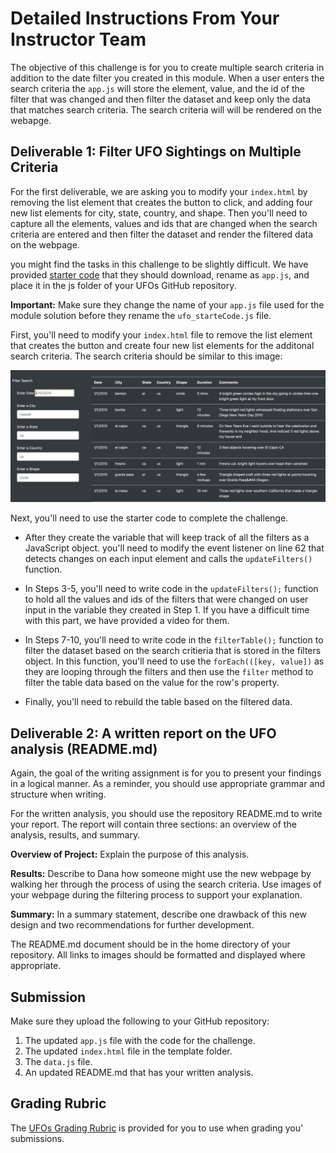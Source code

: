# Detailed Instructions From Your Instructor Team

The objective of this challenge is for you to create multiple search criteria in addition to the date filter you created in this module. When a user enters the search criteria the `app.js` will store the element, value, and the id of the filter that was changed and then filter the dataset and keep only the data that matches search criteria. The search criteria will will be rendered on the webapge. 

## Deliverable 1: Filter UFO Sightings on Multiple Criteria

For the first deliverable, we are asking you to modify your `index.html` by removing the list element that creates the button to click, and adding four new list elements for city, state, country, and shape.  Then you'll need to capture all the elements, values and ids that are changed when the search criteria are entered and then filter the dataset and render the filtered data on the webpage.  

you might find the tasks in this challenge to be slightly difficult. We have provided [starter code](./Resources/ufo_starterCode.js) that they should download, rename as `app.js`, and place it in the js folder of  your UFOs GitHub repository.  

**Important:** Make sure they change the name of your `app.js` file used for the module solution before they rename the `ufo_starteCode.js` file.

First, you'll need to modify your `index.html` file to remove the list element that creates the button and create four new list elements for the additonal search criteria. The search criteria should be similar to this image:

![The UFO finder web page with filters for the date, city, state, country, and shape for filtering the data.](./Resources/UFO_challenge_webpage.png)

Next, you'll need to use the starter code to complete the challenge. 

  * After they create the variable that will keep track of all the filters as a JavaScript object. you'll need to modify the event listener on line 62 that detects changes on each input element and calls the `updateFilters()` function.

  * In Steps 3-5, you'll need to write code in the `updateFilters();` function to hold all the values and ids of the filters that were changed on user input in the variable they created in Step 1. If you have a difficult time with this part, we have provided a video for them.

  * In Steps 7-10, you'll need to write code in the `filterTable();` function to filter the dataset based on the search critieria that is stored in the filters object.  In this function, you'll need to use the `forEach(([key, value])` as they are looping through the filters and then use the `filter` method to filter the table data based on the value for the row's property.

  * Finally, you'll need to rebuild the table based on the filtered data. 


## Deliverable 2: A written report on the UFO analysis (README.md) 

Again, the goal of the writing assignment is for you to present your findings in a logical manner. As a reminder, you should use appropriate grammar and structure when writing.

For the written analysis, you should use the repository README.md to write your report. The report will contain three sections: an overview of the analysis, results, and summary.

**Overview of Project:** Explain the purpose of this analysis.

**Results:** Describe to Dana how someone might use the new webpage by walking her through the process of using the search criteria. Use images of your webpage during the filtering process to support your explanation.

**Summary:** In a summary statement, describe one drawback of this new design and two recommendations for further development.

The README.md document should be in the home directory of your repository. All links to images should be formatted and displayed where appropriate.

## Submission

Make sure they upload the following to your GitHub repository:

1. The updated `app.js` file with the code for the challenge.
2. The updated `index.html` file in the template folder.
3. The `data.js` file.
4. An updated README.md that has your written analysis.

## Grading Rubric

The [UFOs Grading Rubric](./Resources/Module_11_Challenge_Grading_Rubric.pdf) is provided for you to use when grading you' submissions.

